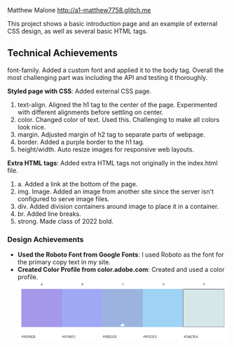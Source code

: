 Matthew Malone
http://a1-matthew7758.glitch.me

This project shows a basic introduction page and an example of external CSS design, as well as several basic HTML tags.

## Technical Achievements
font-family. Added a custom font and applied it to the body tag. Overall the most challenging part was including the API and testing it thoroughly.

**Styled page with CSS**: Added external CSS page. 
1. text-align. Aligned the h1 tag to the center of the page. Experimented with different alignments before settling on center.
2. color. Changed color of text. Used this. Challenging to make all colors look nice.
3. margin. Adjusted margin of h2 tag to separate parts of webpage.
4. border. Added a purple border to the h1 tag.
5. height/width. Auto resize images for responsive web layouts.

**Extra HTML tags**:  Added extra HTML tags not originally in the index.html file.
1. a. Added a link at the bottom of the page.
2. img. Image. Added an image from another site since the server isn't configured to serve image files.
3. div. Added division containers around image to place it in a container.
4. br. Added line breaks.
5. strong. Made class of 2022 bold.

### Design Achievements
- **Used the Roboto Font from Google Fonts**: I used Roboto as the font for the primary copy text in my site.
- **Created Color Profile from color.adobe.com**: Created and used a color profile.
![color wheel](colors.png)
